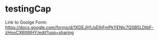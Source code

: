 # testingCap


Link to Goolge Form:
https://docs.google.com/forms/d/1XDEJH1JsEIhFmPkYENIc7QSB5LDtbF-zHnoCX6ItWHY/edit?usp=sharing
